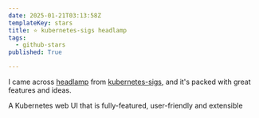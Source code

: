 ```yaml
---
date: 2025-01-21T03:13:58Z
templateKey: stars
title: ⭐ kubernetes-sigs headlamp
tags:
  - github-stars
published: True

---
```


I came across [headlamp](https://github.com/kubernetes-sigs/headlamp) from [kubernetes-sigs](https://github.com/kubernetes-sigs), and it's packed with great features and ideas.

A Kubernetes web UI that is fully-featured, user-friendly and extensible
